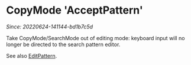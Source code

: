 # CopyMode 'AcceptPattern'

*Since: 20220624-141144-bd1b7c5d*

Take CopyMode/SearchMode out of editing mode: keyboard input will no longer be
directed to the search pattern editor.

See also [EditPattern](EditPattern.md).

